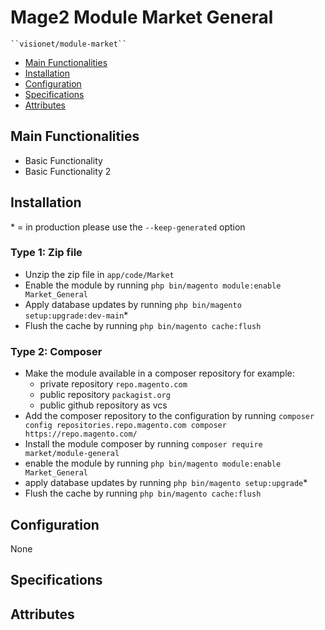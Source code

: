 # Mage2 Module Market General

    ``visionet/module-market``

 - [Main Functionalities](#markdown-header-main-functionalities)
 - [Installation](#markdown-header-installation)
 - [Configuration](#markdown-header-configuration)
 - [Specifications](#markdown-header-specifications)
 - [Attributes](#markdown-header-attributes)


## Main Functionalities
   - Basic Functionality
   - Basic Functionality 2

## Installation
\* = in production please use the `--keep-generated` option

### Type 1: Zip file

 - Unzip the zip file in `app/code/Market`
 - Enable the module by running `php bin/magento module:enable Market_General`
 - Apply database updates by running `php bin/magento setup:upgrade:dev-main`\*
 - Flush the cache by running `php bin/magento cache:flush`

### Type 2: Composer

 - Make the module available in a composer repository for example:
    - private repository `repo.magento.com`
    - public repository `packagist.org`
    - public github repository as vcs
 - Add the composer repository to the configuration by running `composer config repositories.repo.magento.com composer https://repo.magento.com/`
 - Install the module composer by running `composer require market/module-general`
 - enable the module by running `php bin/magento module:enable Market_General`
 - apply database updates by running `php bin/magento setup:upgrade`\*
 - Flush the cache by running `php bin/magento cache:flush`


## Configuration

None


## Specifications




## Attributes



